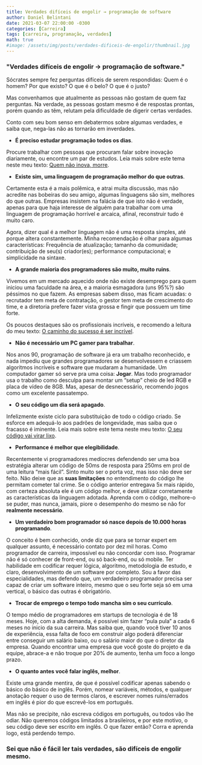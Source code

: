 ```yaml
---
title: Verdades difíceis de engolir → programação de software
author: Daniel Belintani
date: 2021-03-07 22:00:00 -0300
categories: [Carreira]
tags: [carreira, programação, verdades]
math: true
#image: /assets/img/posts/verdades-dificeis-de-engolir/thumbnail.jpg
---
```

### "Verdades difíceis de engolir → programação de software." 

Sócrates sempre fez perguntas difíceis de serem respondidas: Quem é o homem? Por que existo? O que é o belo? O que é o justo?

Mas convenhamos que atualmente as pessoas não gostam de quem faz perguntas. Na verdade, as pessoas gostam mesmo é de respostas prontas, porém quando as têm, relutam pela dificuldade de digerir certas verdades.

Conto com seu bom senso em debatermos sobre algumas verdades, e saiba que, nega-las não as tornarão em inverdades.

- **É preciso estudar programação todos os dias**.

Procure trabalhar com pessoas que procuram falar sobre inovação diariamente, ou encontre um par de estudos. Leia mais sobre este tema neste meu texto: [Quem não inova, morre](https://belintani.com/posts/quem-nao-inova-morre/).

- **Existe sim, uma linguagem de programação melhor do que outras**.

Certamente esta é a mais polêmica, e atrai muita discussão, mas não acredite nas bobeiras do seu amigo, algumas linguagens são sim, melhores do que outras. Empresas insistem na falácia de que isto não é verdade, apenas para que haja interesse de alguém para trabalhar com uma linguagem de programação horrível e arcaica, afinal, reconstruir tudo é muito caro. 

Agora, dizer qual é a melhor linguagem não é uma resposta simples, até porque altera constantemente. Minha recomendação é olhar para algumas características: Frequência de atualização; tamanho da comunidade; contribuição de seu(s) criador(es); performance computacional; e simplicidade na sintaxe.

- **A grande maioria dos programadores são muito, muito ruins**.

Vivemos em um mercado aquecido onde não existe desemprego para quem iniciou uma faculdade na área, e a maioria esmagadora (uns 95%?) são péssimos no que fazem. As empresas sabem disso, mas ficam acuadas: o recrutador tem meta de contratação, o gestor tem meta de crescimento do time, e a diretoria prefere fazer vista grossa e fingir que possuem um time forte. 

Os poucos destaques são os profissionais incríveis, e recomendo a leitura do meu texto: [O caminho do sucesso é ser incrível](https://belintani.com/posts/o-caminho-do-sucesso/).

- **Não é necessário um PC gamer para trabalhar**.

Nos anos 90, programação de software já era um trabalho reconhecido, e nada impediu que grandes programadores se desenvolvessem e criassem algoritmos incríveis e software que mudaram a humanidade. Um computador gamer só serve pra uma coisa: **Jogar**. Mas todo programador usa o trabalho como desculpa para montar um “setup” cheio de led RGB e placa de vídeo de 8GB. Mas, apesar de desnecessário, recomendo jogos como um excelente passatempo.

- **O seu código um dia será apagado**.

Infelizmente existe ciclo para substituição de todo o código criado. Se esforce em adequá-lo aos padrões de longevidade, mas saiba que o fracasso é iminente. Leia mais sobre este tema neste meu texto: [O seu código vai virar lixo](https://belintani.com/posts/o-seu-codigo-vai-virar-lixo/).

- **Performance é melhor que elegibilidade**.

Recentemente vi programadores medíocres defendendo ser uma boa estratégia alterar um código de 50ms de resposta para 250ms em prol de uma leitura “mais fácil”. Sinto muito ser o porta voz, mas isso não deve ser feito. Não deixe que as **suas limitações** no entendimento do código lhe permitam cometer tal crime. Se o código anterior entregava 5x mais rápido, com certeza absoluta ele é um código melhor, e deve utilizar corretamente as características da linguagem adotada. Aprenda com o código, melhore-o se puder, mas nunca, jamais, piore o desempenho do mesmo se não for **realmente necessário**.

- **Um verdadeiro bom programador só nasce depois de 10.000 horas programando**.

O conceito é bem conhecido, onde diz que para se tornar expert em qualquer assunto, é necessário contato por dez mil horas. Como programador de carreira, impossível eu não concordar com isso. Programar não é só conhecer de front-end, ou só back-end, ou só mobile. Ter habilidade em codificar requer lógica, algoritmo, metodologia de estudo, e claro, desenvolvimento de um software por completo. Sou a favor das especialidades, mas defendo que, um verdadeiro programador precisa ser capaz de criar um software inteiro, mesmo que o seu forte seja só em uma vertical, o básico das outras é obrigatório.

- **Trocar de emprego o tempo todo mancha sim o seu currículo**.

O tempo médio de programadores em startups de tecnologia é de 18 meses. Hoje, com a alta demanda, é possível sim fazer “pula pula” a cada 6 meses no inicio da sua carreira. Mas saiba que, quando você tiver 10 anos de experiência, essa falta de foco em construir algo poderá diferenciar entre conseguir um salário baixo, ou o salário maior do que o diretor da empresa. Quando encontrar uma empresa que você goste do projeto e da equipe, abrace-a e não troque por 20% de aumento, tenha um foco a longo prazo.

- **O quanto antes você falar inglês, melhor**.

Existe uma grande mentira, de que é possível codificar apenas sabendo o básico do básico de inglês. Porém, nomear variáveis, métodos, e qualquer anotação requer o uso de termos claros, e escrever nomes ruins/errados em inglês é pior do que escrevê-los em português. 

Mas não se precipite, não escreva códigos em português, ou todos vão lhe odiar. Não queremos códigos limitados a brasileiros, e por este motivo, o seu código deve ser escrito em inglês. O que fazer então? Corra e aprenda logo, está perdendo tempo.


### Sei que não é fácil ler tais verdades, são difíceis de engolir mesmo.
